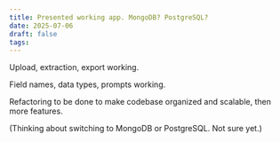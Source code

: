 ```yaml
---
title: Presented working app. MongoDB? PostgreSQL?
date: 2025-07-06
draft: false
tags:
---
```

Upload, extraction, export working.

Field names, data types, prompts working.

Refactoring to be done to make codebase organized and scalable, then more features.

(Thinking about switching to MongoDB or PostgreSQL. Not sure yet.)